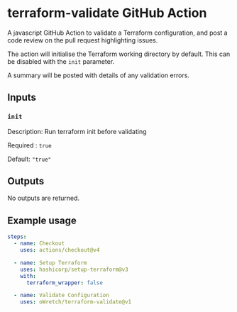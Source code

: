 # terraform-validate GitHub Action

A javascript GitHub Action to validate a Terraform configuration, and post a code review on the pull request highlighting issues.

The action will initialise the Terraform working directory by default.
This can be disabled with the `init` parameter.

A summary will be posted with details of any validation errors.

## Inputs

### `init`

Description: Run terraform init before validating

Required : `true`

Default: `"true"`

## Outputs

No outputs are returned.

## Example usage

```yaml
steps:
  - name: Checkout
    uses: actions/checkout@v4

  - name: Setup Terraform
    uses: hashicorp/setup-terraform@v3
    with:
      terraform_wrapper: false

  - name: Validate Configuration
    uses: oWretch/terraform-validate@v1
```
